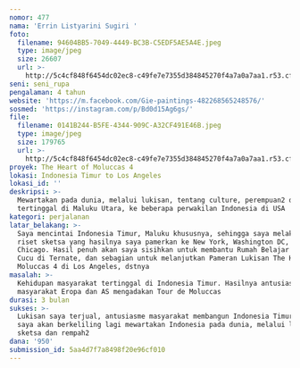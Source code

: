 ```yaml
---
nomor: 477
nama: 'Errin Listyarini Sugiri '
foto:
  filename: 94604BB5-7049-4449-BC3B-C5EDF5AE5A4E.jpeg
  type: image/jpeg
  size: 26607
  url: >-
    http://5c4cf848f6454dc02ec8-c49fe7e7355d384845270f4a7a0a7aa1.r53.cf2.rackcdn.com/42f022bf-c9c8-4e20-8f65-6ffeced361d6/94604BB5-7049-4449-BC3B-C5EDF5AE5A4E.jpeg
seni: seni_rupa
pengalaman: 4 tahun
website: 'https://m.facebook.com/Gie-paintings-482268565248576/'
sosmed: 'https://instagram.com/p/Bd0d15Ag6gs/'
file:
  filename: 0141B244-B5FE-4344-909C-A32CF491E46B.jpeg
  type: image/jpeg
  size: 179765
  url: >-
    http://5c4cf848f6454dc02ec8-c49fe7e7355d384845270f4a7a0a7aa1.r53.cf2.rackcdn.com/2ba18edb-1e5b-462a-9d72-21dd54712624/0141B244-B5FE-4344-909C-A32CF491E46B.jpeg
proyek: The Heart of Moluccas 4
lokasi: Indonesia Timur to Los Angeles
lokasi_id: ''
deskripsi: >-
  Mewartakan pada dunia, melalui lukisan, tentang culture, perempuan2 di desa2
  tertinggal di Maluku Utara, ke beberapa perwakilan Indonesia di USA
kategori: perjalanan
latar_belakang: >-
  Saya mencintai Indonesia Timur, Maluku khususnya, sehingga saya melakukan
  riset sketsa yang hasilnya saya pamerkan ke New York, Washington DC, hingga
  Chicago. Hasil penuh akan saya sisihkan untuk membantu Rumah Belajar Kolon
  Cucu di Ternate, dan sebagian untuk melanjutkan Pameran Lukisan The Heart of
  Moluccas 4 di Los Angeles, dstnya
masalah: >-
  Kehidupan masyarakat tertinggal di Indonesia Timur. Hasilnya antusiasme
  masyarakat Eropa dan AS mengadakan Tour de Moluccas
durasi: 3 bulan
sukses: >-
  Lukisan saya terjual, antusiasme masyarakat membangun Indonesia Timur, dan
  saya akan berkeliling lagi mewartakan Indonesia pada dunia, melalui lukisan,
  sketsa dan rempah2
dana: '950'
submission_id: 5aa4d7f7a8498f20e96cf010
---
```

